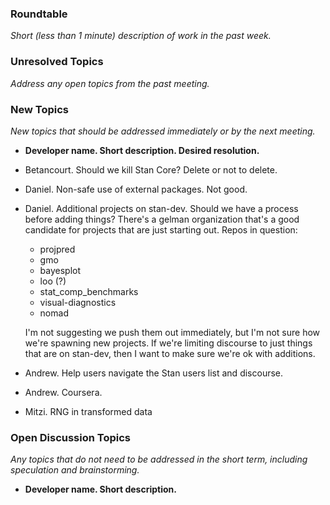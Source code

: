 ### Roundtable
_Short (less than 1 minute) description of work in the past week._

### Unresolved Topics
_Address any open topics from the past meeting._

### New Topics
_New topics that should be addressed immediately or by the next
meeting._

* __Developer name.  Short description.  Desired resolution.__

- Betancourt.  Should we kill Stan Core?  Delete or not to delete.
- Daniel. Non-safe use of external packages. Not good.
- Daniel. Additional projects on stan-dev. Should we have a process before adding things? There's a gelman organization that's a good candidate for projects that are just starting out. Repos in question:
  * projpred
  * gmo
  * bayesplot
  * loo (?)
  * stat_comp_benchmarks
  * visual-diagnostics
  * nomad

  I'm not suggesting we push them out immediately, but I'm not sure how we're spawning new projects. If we're limiting discourse to just things that are on stan-dev, then I want to make sure we're ok with additions.

- Andrew. Help users navigate the Stan users list and discourse.
- Andrew. Coursera.

- Mitzi. RNG in transformed data

### Open Discussion Topics
_Any topics that do not need to be addressed in the short term,
including speculation and brainstorming._

* __Developer name.  Short description.__